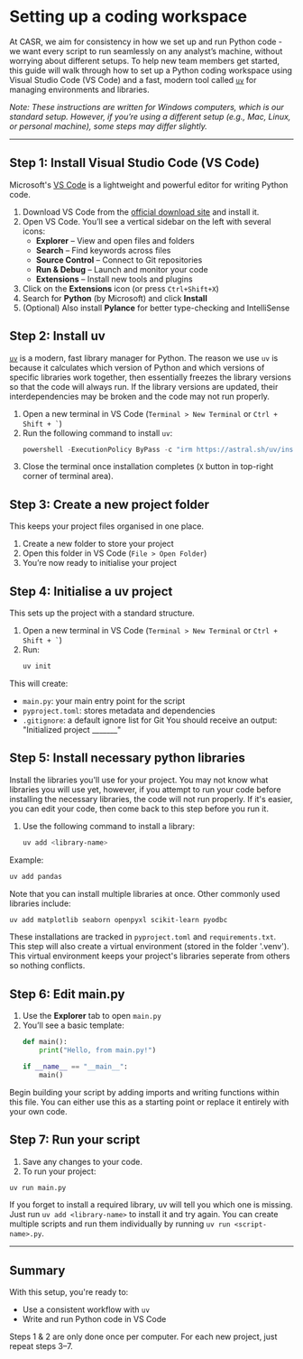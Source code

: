 # Setting up a coding workspace
At CASR, we aim for consistency in how we set up and run Python code - we want every script to run seamlessly on any analyst’s machine, without worrying about different setups.
To help new team members get started, this guide will walk through how to set up a Python coding workspace using Visual Studio Code (VS Code) and a fast, modern tool called [`uv`](https://github.com/astral-sh/uv) for managing environments and libraries.

*Note: These instructions are written for Windows computers, which is our standard setup. However, if you’re using a different setup (e.g., Mac, Linux, or personal machine), some steps may differ slightly.*

---

## Step 1: Install Visual Studio Code (VS Code)
Microsoft's [VS Code](https://code.visualstudio.com/) is a lightweight and powerful editor for writing Python code.
1. Download VS Code from the [official download site](https://code.visualstudio.com/download) and install it.
2. Open VS Code. You’ll see a vertical sidebar on the left with several icons:
   - **Explorer** – View and open files and folders  
   - **Search** – Find keywords across files  
   - **Source Control** – Connect to Git repositories  
   - **Run & Debug** – Launch and monitor your code  
   - **Extensions** – Install new tools and plugins
3. Click on the **Extensions** icon (or press `Ctrl+Shift+X`)
4. Search for **Python** (by Microsoft) and click **Install**
5. (Optional) Also install **Pylance** for better type-checking and IntelliSense


## Step 2: Install uv
[`uv`](https://github.com/astral-sh/uv) is a modern, fast library manager for Python. 
The reason we use `uv` is because it calculates which version of Python and which versions of specific libraries work together, then essentially freezes the library versions so that the code will always run. 
If the library versions are updated, their interdependencies may be broken and the code may not run properly.
1. Open a new terminal in VS Code (`Terminal > New Terminal` or ``` Ctrl + Shift + ` ```)
2. Run the following command to install `uv`:
   ```powershell
   powershell -ExecutionPolicy ByPass -c "irm https://astral.sh/uv/install.ps1 | iex"
   ```
3. Close the terminal once installation completes (`X` button in top-right corner of terminal area).


## Step 3: Create a new project folder
This keeps your project files organised in one place.
1. Create a new folder to store your project
2. Open this folder in VS Code (`File > Open Folder`)
3. You’re now ready to initialise your project


## Step 4: Initialise a uv project
This sets up the project with a standard structure.
1. Open a new terminal in VS Code (`Terminal > New Terminal` or ``` Ctrl + Shift + ` ```)
2. Run:
   ```bash
   uv init
   ```
This will create:
- `main.py`: your main entry point for the script  
- `pyproject.toml`: stores metadata and dependencies  
- `.gitignore`: a default ignore list for Git
You should receive an output: "Initialized project _______"



## Step 5: Install necessary python libraries
Install the libraries you'll use for your project. You may not know what libraries you will use yet, however, if you attempt to run your code before installing the necessary libraries, the code will not run properly. If it's easier, you can edit your code, then come back to this step before you run it. 
1. Use the following command to install a library:
   ```bash
   uv add <library-name>
   ```
Example:
```bash
uv add pandas
```
Note that you can install multiple libraries at once. Other commonly used libraries include:
```bash
uv add matplotlib seaborn openpyxl scikit-learn pyodbc
```
These installations are tracked in `pyproject.toml` and `requirements.txt`.
This step will also create a virtual environment (stored in the folder '.venv'). This virtual environment keeps your project's libraries seperate from others so nothing conflicts. 


## Step 6: Edit main.py
1. Use the **Explorer** tab to open `main.py`
2. You’ll see a basic template:
   ```python
   def main():
       print("Hello, from main.py!")

   if __name__ == "__main__":
       main()
   ```
Begin building your script by adding imports and writing functions within this file. You can either use this as a starting point or replace it entirely with your own code.


## Step 7: Run your script
1. Save any changes to your code. 
2. To run your project:
```bash
uv run main.py
```
If you forget to install a required library, uv will tell you which one is missing. Just run `uv add <library-name>` to install it and try again.
You can create multiple scripts and run them individually by running `uv run <script-name>.py`.

---


## Summary
With this setup, you're ready to:
- Use a consistent workflow with `uv`
- Write and run Python code in VS Code

Steps 1 & 2 are only done once per computer. For each new project, just repeat steps 3–7.
